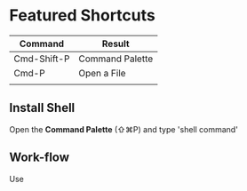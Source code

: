 # Featured Shortcuts

| Command     | Result          |
| ----------- | --------------- |
| Cmd-Shift-P | Command Palette |
| Cmd-P       | Open a File     |
|             |                 |

## Install Shell

Open the **Command Palette** (⇧⌘P) and type 'shell command'

## Work-flow

Use 